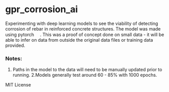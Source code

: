 # gpr_corrosion_ai
Experimenting with deep learning models to see the viability of detecting corrosion of rebar in reinforced concrete structures.
The model was made using pytorch <img src="https://cdn.jsdelivr.net/gh/devicons/devicon/icons/pytorch/pytorch-original.svg" width="15" height="15">.  This was a proof of concept done on small data - it will be able to infer on data from outside the original data files <not included> or training data provided.

### Notes:
1. Paths in the model to the data will need to be manually updated prior to running.
2.Models generally test around 60 - 85% with 1000 epochs.


MIT License
